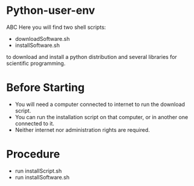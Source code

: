 # Python-user-env
ABC
Here you will find two shell scripts:
- downloadSoftware.sh
- installSoftware.sh

to download and install a python distribution and several libraries for scientific programming.
# Before Starting
- You will need a computer connected to internet to run the download script. 
- You can run the installation script on that computer, or in another one connected to it. 
- Neither internet nor administration rights are required.

# Procedure
- run installScript.sh
- run installSoftware.sh
